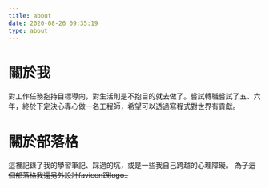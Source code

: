```yaml
---
title: about
date: 2020-08-26 09:35:19
type: about
---
```

# 關於我
對工作任務抱持目標導向，對生活則是不抱目的就去做了。嘗試轉職嘗試了五、六年，終於下定決心專心做一名工程師，希望可以透過寫程式對世界有貢獻。

# 關於部落格
這裡記錄了我的學習筆記、踩過的坑，或是一些我自己跨越的心理障礙。
~~為了這個部落格我還另外設計favicon跟logo..~~